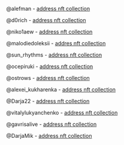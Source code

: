 @alefman - [address nft collection](https://testnet.getgems.io/collection/EQBsaviU89uTy1NCTyMe8GXIB3LrGy7CgInoAI7rGjVR1tLm)

@d0rich - [address nft collection](https://testnet.getgems.io/collection/EQAa4LAcvq870fK7wVB01te2V_O10XyJhfjxAOQpdgSH5Le1)

@niko1aew - [address nft collection](https://testnet.getgems.io/collection/EQD0XgGg97PK40u18eo7AItFq5VW49Vpo5O6l9o3ySderwMV)

@malodiedoleksii - [addres nft collection](https://testnet.getgems.io/collection/EQDlsfqkOhj0IhIChbUkeyfJM03BdvxapLCyUjlAHWOOHIR1)

@sun_rhythms - [address nft collection](https://testnet.getgems.io/collection/EQDAIhRmdIIK0jskJOoCkzpHK2Mv3OItURCSVQvvSJeUYVLk)

@ocepiruki - [address nft collection](https://testnet.getgems.io/collection/EQCd_wf79mHBJ6QWdoyfo89Y40NlY2vcDZ5ZB508SkTWhWJm)

@ostrows - [address nft collection](https://testnet.getgems.io/collection/EQDlx77cpUR5kESCFsYz4OHcZ56l1L0bmx30bGhYDFWgDmrY)

@alexei_kukharenka - [address nft collection](https://testnet.getgems.io/collection/EQDJeHVVTbrMzxchJ9UK7cWvBivmRIkaQ7Ok43pCGOQVGbTE)

@Darja22 - [address nft collection](https://testnet.getgems.io/collection/EQAjahWzw4yjk8hd87GtjXVyb4sENmvaD4iCSZP5mZNM8K8C)

@vitalylukyanchenko - [address nft collection](https://testnet.getgems.io/collection/EQCwiyA95pWDFqzF-UUtMQMayG4_RjwrNg3YPvW9y49SkHpT)

@gavrisalive - [address nft collection](https://testnet.getgems.io/collection/EQBmF1pzPy_teT0gEp_oD2mnJnRnEe5ZqVv7r4N2V440Gpbg)

@DarjaMik - [address nft collection](https://testnet.getgems.io/collection/EQA_ho7iNY4uA6tzkDfna7LJmpbgdrHAReLXG205TscA0j52)
